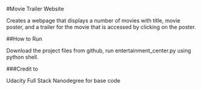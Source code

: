 #Movie Trailer Website

Creates a webpage that displays a number of movies with title, movie poster, and a trailer for the movie that is accessed by clicking on the poster.

##How to Run

Download the project files from github, run entertainment_center.py using python shell.

###Credit to

Udacity Full Stack Nanodegree for base code
